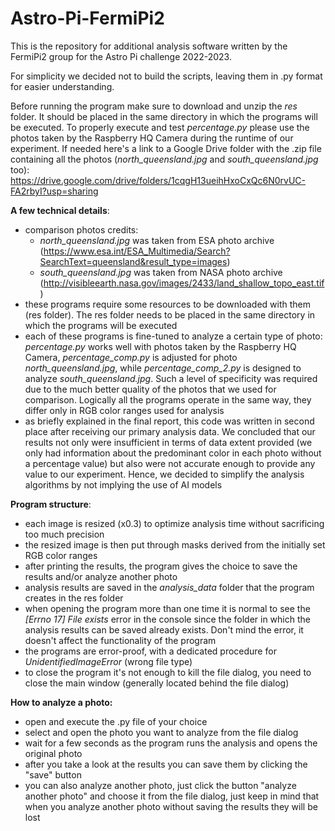 # Astro-Pi-FermiPi2

This is the repository for additional analysis software written by the FermiPi2 group for the Astro Pi challenge 2022-2023.

For simplicity we decided not to build the scripts, leaving them in .py format for easier understanding. 

Before running the program make sure to download and unzip the _res_ folder. It should be placed in the same directory in which the programs will be executed.
To properly execute and test _percentage.py_ please use the photos taken by the Raspberry HQ Camera during the runtime of our experiment. If needed here's a link to a Google Drive folder with the .zip file containing all the photos (_north_queensland.jpg_ and _south_queensland.jpg_ too): 
https://drive.google.com/drive/folders/1cqgH13ueihHxoCxQc6N0rvUC-FA2rbyI?usp=sharing

**A few technical details**:

- comparison photos credits:
    - _north_queensland.jpg_ was taken from ESA photo archive (https://www.esa.int/ESA_Multimedia/Search?SearchText=queensland&result_type=images)
    - _south_queensland.jpg_ was taken from NASA photo archive (http://visibleearth.nasa.gov/images/2433/land_shallow_topo_east.tif)
- these programs require some resources to be downloaded with them (res folder). The res folder needs to be placed in the same directory in which the programs will be executed
- each of these programs is fine-tuned to analyze a certain type of photo: _percentage.py_ works well with photos taken by the Raspberry HQ Camera, _percentage_comp.py_ is adjusted for photo _north_queensland.jpg_, while _percentage_comp_2.py_ is designed to analyze _south_queensland.jpg_. Such a level of specificity was required due to the much better quality of the photos that we used for comparison. Logically all the programs operate in the same way, they differ only in RGB color ranges used for analysis
- as briefly explained in the final report, this code was written in second place after receiving our primary analysis data. We concluded that our results not only were insufficient in terms of data extent provided (we only had information about the predominant color in each photo without a percentage value) but also were not accurate enough to provide any value to our experiment. Hence, we decided to simplify the analysis algorithms by not implying the use of AI models

**Program structure**: 
- each image is resized (x0.3) to optimize analysis time without sacrificing too much precision
- the resized image is then put through masks derived from the initially set RGB color ranges
- after printing the results, the program gives the choice to save the results and/or analyze another photo
- analysis results are saved in the _analysis_data_ folder that the program creates in the res folder
- when opening the program more than one time it is normal to see the _[Errno 17] File exists_ error in the console since the folder in which the analysis results can be saved already exists. Don't mind the error, it doesn't affect the functionality of the program
- the programs are error-proof, with a dedicated procedure for _UnidentifiedImageError_ (wrong file type) 
- to close the program it's not enough to kill the file dialog, you need to close the main window (generally located behind the file dialog)


**How to analyze a photo:**
- open and execute the .py file of your choice
- select and open the photo you want to analyze from the file dialog
- wait for a few seconds as the program runs the analysis and opens the original photo
- after you take a look at the results you can save them by clicking the "save" button
- you can also analyze another photo, just click the button "analyze another photo" and choose it from the file dialog, just keep in mind that when you analyze another photo without saving the results they will be lost

